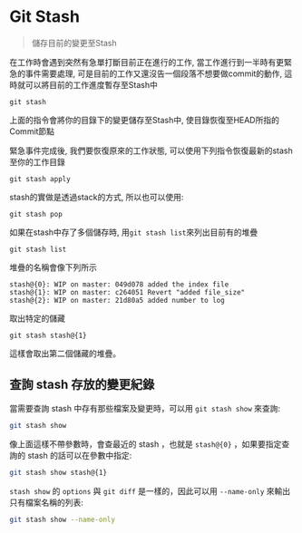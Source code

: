 # Git Stash
> 儲存目前的變更至Stash

在工作時會遇到突然有急單打斷目前正在進行的工作, 當工作進行到一半時有更緊急的事件需要處理, 可是目前的工作又還沒告一個段落不想要做commit的動作, 這時就可以將目前的工作進度暫存至Stash中
```
git stash
```
上面的指令會將你的目錄下的變更儲存至Stash中, 使目錄恢復至HEAD所指的Commit節點

緊急事件完成後, 我們要恢復原來的工作狀態, 可以使用下列指令恢復最新的stash至你的工作目錄
```
git stash apply
```
stash的實做是透過stack的方式, 所以也可以使用: 
```
git stash pop
```
如果在stash中存了多個儲存時, 用`git stash list`來列出目前有的堆疊
```
git stash list
```
堆疊的名稱會像下列所示
```
stash@{0}: WIP on master: 049d078 added the index file
stash@{1}: WIP on master: c264051 Revert "added file_size"
stash@{2}: WIP on master: 21d80a5 added number to log
```
取出特定的儲藏
```
git stash stash@{1}
```
這樣會取出第二個儲藏的堆疊。

## 查詢 stash 存放的變更紀錄

當需要查詢 stash 中存有那些檔案及變更時，可以用 `git stash show` 來查詢:

```bash
git stash show
```

像上面這樣不帶參數時，會查最近的 stash ，也就是 `stash@{0}` ，如果要指定查詢的 stash 的話可以在參數中指定:

```bash
git stash show stash@{1}
```

`stash show` 的 `options` 與 `git diff` 是一樣的，因此可以用 `--name-only` 來輸出只有檔案名稱的列表:

```bash
git stash show --name-only
```
